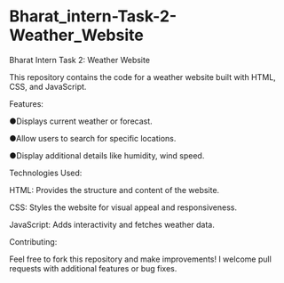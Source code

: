 # Bharat_intern-Task-2-Weather_Website

Bharat Intern Task 2: Weather Website

This repository contains the code for a weather website built with HTML, CSS, and JavaScript.

Features:

●Displays current weather or forecast.

●Allow users to search for specific locations.

●Display additional details like humidity, wind speed.


Technologies Used:

HTML: Provides the structure and content of the website.

CSS: Styles the website for visual appeal and responsiveness.

JavaScript: Adds interactivity and fetches weather data.

Contributing:

Feel free to fork this repository and make improvements! I welcome pull requests with additional features or bug fixes.
